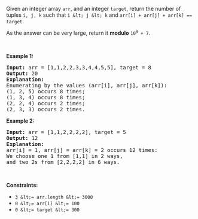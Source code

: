 Given an integer array `` arr ``, and an integer `` target ``, return the number of tuples `` i, j, k `` such that `` i &lt; j &lt; k `` and `` arr[i] + arr[j] + arr[k] == target ``.

As the answer can be very large, return it __modulo__ <code>10<sup>9</sup> + 7</code>.

&nbsp;

__Example 1:__

<pre>
<strong>Input:</strong> arr = [1,1,2,2,3,3,4,4,5,5], target = 8
<strong>Output:</strong> 20
<strong>Explanation: </strong>
Enumerating by the values (arr[i], arr[j], arr[k]):
(1, 2, 5) occurs 8 times;
(1, 3, 4) occurs 8 times;
(2, 2, 4) occurs 2 times;
(2, 3, 3) occurs 2 times.
</pre>

__Example 2:__

<pre>
<strong>Input:</strong> arr = [1,1,2,2,2,2], target = 5
<strong>Output:</strong> 12
<strong>Explanation: </strong>
arr[i] = 1, arr[j] = arr[k] = 2 occurs 12 times:
We choose one 1 from [1,1] in 2 ways,
and two 2s from [2,2,2,2] in 6 ways.
</pre>

&nbsp;

__Constraints:__

*   `` 3 &lt;= arr.length &lt;= 3000 ``
*   `` 0 &lt;= arr[i] &lt;= 100 ``
*   `` 0 &lt;= target &lt;= 300 ``